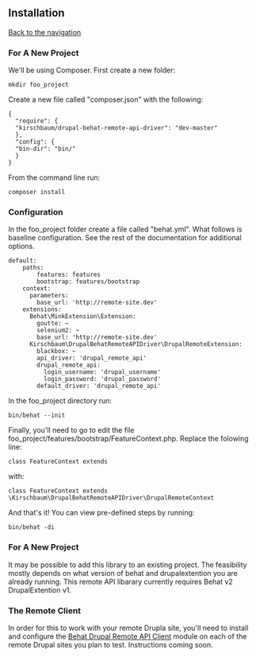 ## Installation
[Back to the navigation](https://github.com/kirschbaum/drupal-behat-remote-api-driver#documentation)


### For A New Project

We'll be using Composer. First create a new folder:

```
mkdir foo_project
```

Create a new file called "composer.json" with the following:

```
{
  "require": {
  "kirschbaum/drupal-behat-remote-api-driver": "dev-master"
  },
  "config": {
  "bin-dir": "bin/"
  }
}
```

From the command line run:

```
composer install
```

### Configuration

In the foo_project folder create a file called "behat.yml". What follows is baseline configuration. See the rest of the documentation for additional options.

```
default:
    paths:
        features: features
        bootstrap: features/bootstrap
    context:
      parameters:
        base_url: 'http://remote-site.dev'
    extensions:
      Behat\MinkExtension\Extension:
        goutte: ~
        selenium2: ~
        base_url: 'http://remote-site.dev'
      Kirschbaum\DrupalBehatRemoteAPIDriver\DrupalRemoteExtension:
        blackbox: ~
        api_driver: 'drupal_remote_api'
        drupal_remote_api:
          login_username: 'drupal_username'
          login_password: 'drupal_password'
        default_driver: 'drupal_remote_api'
```

In the foo_project directory run:

```
bin/behat --init
```

Finally, you'll need to go to edit the file foo_project/features/bootstrap/FeatureContext.php. Replace the folowing line:

```
class FeatureContext extends 
```
with:
```
class FeatureContext extends \Kirschbaum\DrupalBehatRemoteAPIDriver\DrupalRemoteContext
```

And that's it! You can view pre-defined steps by running:

```
bin/behat -di
```

### For A New Project
It may be possible to add this library to an existing project. The feasibility mostly depends on what version of behat and drupalextention you are already running. This remote API libarary currently requires Behat v2 DrupalExtention v1.

### The Remote Client
In order for this to work with your remote Drupla site, you'll need to install and configure the [Behat Drupal Remote API Client](https://github.com/kirschbaum/drupal-behat-remote-api-client) module on each of the remote Drupal sites you plan to test. Instructions coming soon.
